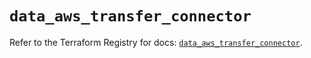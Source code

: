 # `data_aws_transfer_connector`

Refer to the Terraform Registry for docs: [`data_aws_transfer_connector`](https://registry.terraform.io/providers/hashicorp/aws/6.2.0/docs/data-sources/transfer_connector).
